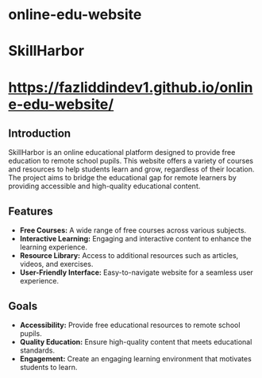 # online-edu-website
# SkillHarbor

# https://fazliddindev1.github.io/online-edu-website/

## Introduction

SkillHarbor is an online educational platform designed to provide free education to remote school pupils. This website offers a variety of courses and resources to help students learn and grow, regardless of their location. The project aims to bridge the educational gap for remote learners by providing accessible and high-quality educational content.

## Features

- **Free Courses:** A wide range of free courses across various subjects.
- **Interactive Learning:** Engaging and interactive content to enhance the learning experience.
- **Resource Library:** Access to additional resources such as articles, videos, and exercises.
- **User-Friendly Interface:** Easy-to-navigate website for a seamless user experience.

## Goals

- **Accessibility:** Provide free educational resources to remote school pupils.
- **Quality Education:** Ensure high-quality content that meets educational standards.
- **Engagement:** Create an engaging learning environment that motivates students to learn.
